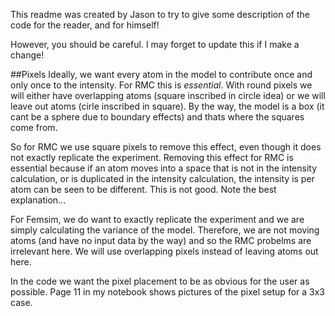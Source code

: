 This readme was created by Jason to try to give some description of the code for the reader, and for himself!

However, you should be careful. I may forget to update this if I make a change!

##Pixels
Ideally, we want every atom in the model to contribute once and only once to the intensity. For RMC this is *essential*. With round pixels we will either have overlapping atoms (square inscribed in circle idea) or we will leave out atoms (cirle inscribed in square). By the way, the model is a box (it cant be a sphere due to boundary effects) and thats where the squares come from.

So for RMC we use square pixels to remove this effect, even though it does not exactly replicate the experiment. Removing this effect for RMC is essential because if an atom moves into a space that is not in the intensity calculation, or is duplicated in the intensity calculation, the intensity is per atom can be seen to be different. This is not good. Note the best explanation...

For Femsim, we do want to exactly replicate the experiment and we are simply calculating the variance of the model. Therefore, we are not moving atoms (and have no input data by the way) and so the RMC probelms are irrelevant here. We will use overlapping pixels instead of leaving atoms out here.

In the code we want the pixel placement to be as obvious for the user as possible. Page 11 in my notebook shows pictures of the pixel setup for a 3x3 case.
